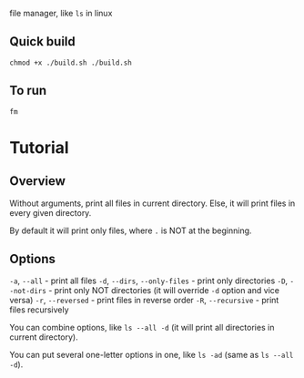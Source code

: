 file manager, like `ls` in linux

## Quick build
``
chmod +x ./build.sh
./build.sh
``

## To run
``
fm
``

# Tutorial

## Overview

Without arguments, print all files in current directory. Else, it will print files in every given directory.

By default it will print only files, where `.` is NOT at the beginning.

## Options

`-a`, `--all` - print all files
`-d`, `--dirs`, `--only-files` - print only directories
`-D`, `--not-dirs` - print only NOT directories (it will override `-d` option and vice versa)
`-r`, `--reversed` - print files in reverse order
`-R`, `--recursive` - print files recursively

You can combine options, like `ls --all -d` (it will print all directories in current directory).

You can put several one-letter options in one, like `ls -ad` (same as `ls --all -d`).
